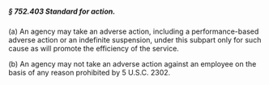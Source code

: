##### § 752.403 Standard for action. #####

(a) An agency may take an adverse action, including a performance-based adverse action or an indefinite suspension, under this subpart only for such cause as will promote the efficiency of the service.

(b) An agency may not take an adverse action against an employee on the basis of any reason prohibited by 5 U.S.C. 2302.
